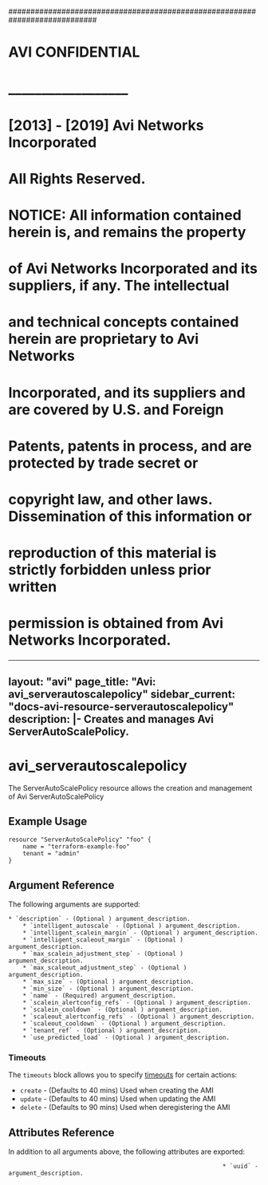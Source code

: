
############################################################################
#
# AVI CONFIDENTIAL
# __________________
#
# [2013] - [2019] Avi Networks Incorporated
# All Rights Reserved.
#
# NOTICE: All information contained herein is, and remains the property
# of Avi Networks Incorporated and its suppliers, if any. The intellectual
# and technical concepts contained herein are proprietary to Avi Networks
# Incorporated, and its suppliers and are covered by U.S. and Foreign
# Patents, patents in process, and are protected by trade secret or
# copyright law, and other laws. Dissemination of this information or
# reproduction of this material is strictly forbidden unless prior written
# permission is obtained from Avi Networks Incorporated.
###

---
layout: "avi"
page_title: "Avi: avi_serverautoscalepolicy"
sidebar_current: "docs-avi-resource-serverautoscalepolicy"
description: |-
  Creates and manages Avi ServerAutoScalePolicy.
---

# avi_serverautoscalepolicy

The ServerAutoScalePolicy resource allows the creation and management of Avi ServerAutoScalePolicy

## Example Usage

```hcl
resource "ServerAutoScalePolicy" "foo" {
    name = "terraform-example-foo"
    tenant = "admin"
}
```

## Argument Reference

The following arguments are supported:

    * `description` - (Optional ) argument_description.
        * `intelligent_autoscale` - (Optional ) argument_description.
        * `intelligent_scalein_margin` - (Optional ) argument_description.
        * `intelligent_scaleout_margin` - (Optional ) argument_description.
        * `max_scalein_adjustment_step` - (Optional ) argument_description.
        * `max_scaleout_adjustment_step` - (Optional ) argument_description.
        * `max_size` - (Optional ) argument_description.
        * `min_size` - (Optional ) argument_description.
        * `name` - (Required) argument_description.
        * `scalein_alertconfig_refs` - (Optional ) argument_description.
        * `scalein_cooldown` - (Optional ) argument_description.
        * `scaleout_alertconfig_refs` - (Optional ) argument_description.
        * `scaleout_cooldown` - (Optional ) argument_description.
        * `tenant_ref` - (Optional ) argument_description.
        * `use_predicted_load` - (Optional ) argument_description.
        
### Timeouts

The `timeouts` block allows you to specify [timeouts](https://www.terraform.io/docs/configuration/resources.html#timeouts) for certain actions:

* `create` - (Defaults to 40 mins) Used when creating the AMI
* `update` - (Defaults to 40 mins) Used when updating the AMI
* `delete` - (Defaults to 90 mins) Used when deregistering the AMI

## Attributes Reference

In addition to all arguments above, the following attributes are exported:

                                                                * `uuid` - argument_description.
    
